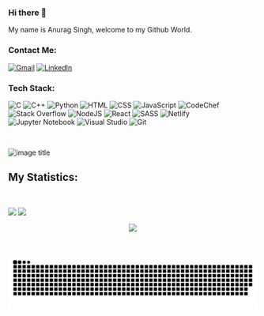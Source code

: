 ### Hi there 👋
My name is Anurag Singh, welcome to my Github World.
### Contact Me:
<a href="mailto:anurag10202@gmail.com">![Gmail](https://img.shields.io/badge/Gmail-D14836?style=flat-square&logo=gmail&logoColor=white)</a>
<a href="https://www.linkedin.com/in/anurag-singh-a428a61ab/">![LinkedIn](https://img.shields.io/badge/LinkedIn-0077B5?style=flat-square&logo=linkedin&logoColor=white)</a>

### Tech Stack:


![C](https://img.shields.io/badge/c-%2300599C.svg?style=for-the-badge&logo=c&logoColor=white)
![C++](https://img.shields.io/badge/c++-%2300599C.svg?style=for-the-badge&logo=c%2B%2B&logoColor=white)
![Python](https://img.shields.io/badge/python-3670A0?style=for-the-badge&logo=python&logoColor=ffdd54)
![HTML](https://img.shields.io/badge/html-%23E34F26.svg?style=for-the-badge&logo=html5&logoColor=white)
![CSS](https://img.shields.io/badge/css3-%231572B6.svg?style=for-the-badge&logo=css3&logoColor=white)
![JavaScript](https://img.shields.io/badge/javascript-%23323330.svg?style=for-the-badge&logo=javascript&logoColor=%23F7DF1E)
![CodeChef](https://img.shields.io/badge/CodeChef-%23964B00.svg?style=for-the-badge&logo=CodeChef&logoColor=white)
![Stack Overflow](https://img.shields.io/badge/-Stackoverflow-FE7A16?style=for-the-badge&logo=stack-overflow&logoColor=white)
![NodeJS](https://img.shields.io/badge/node.js-6DA55F?style=for-the-badge&logo=node.js&logoColor=white)
![React](https://img.shields.io/badge/react-%2320232a.svg?style=for-the-badge&logo=react&logoColor=%2361DAFB)
![SASS](https://img.shields.io/badge/SASS-hotpink.svg?style=for-the-badge&logo=SASS&logoColor=white)
![Netlify](https://img.shields.io/badge/netlify-%23000000.svg?style=for-the-badge&logo=netlify&logoColor=#00C7B7)
![Jupyter Notebook](https://img.shields.io/badge/jupyter-%23FA0F00.svg?style=for-the-badge&logo=jupyter&logoColor=white)
![Visual Studio](https://img.shields.io/badge/Visual%20Studio-5C2D91.svg?style=for-the-badge&logo=visual-studio&logoColor=white)
![Git](https://img.shields.io/badge/git-%23F05033.svg?style=for-the-badge&logo=git&logoColor=white)


<br>

![image title](https://rushter.com/counter.svg)

## My Statistics:
<br/>
<p align="left">
  <img width="49.5%" src="https://github-readme-stats.vercel.app/api?username=anuragc10&show_icons=true&theme=gruvbox&hide_border=true" />
    <img width="49.5%" src="https://github-readme-streak-stats.herokuapp.com/?user=anuragc10&theme=gruvbox&hide_border=true" />
  </a>
</p>
<p align="center">
<img width="40%" src="https://github-readme-stats.vercel.app/api/top-langs/?username=anuragc10&theme=gruvbox&hide=Jupyter&layout=compact">
</p>
<br>


<!-- [![Anurag's Activity Graph](https://activity-graph.herokuapp.com/graph?username=anuragc10&custom_title=Anurag%20Singh's%20Contribution%20Graph&theme=gruvbox&bg_color=282828&hide_border=true&line=d1a01f&point=c58545)]

------ -->

<p align="center">
  <img  src="https://raw.githubusercontent.com/Elanza-48/Elanza-48/main/resources/img/github-contribution-grid-snake.svg"
    alt="example" />
</p>
